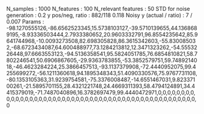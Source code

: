 N_samples                     : 1000
N_features                    : 100
N_relevant features           : 50
STD for noise generation      : 0.2
y pos/neg, ratio              : 882/118 0.118
Noisy y (actual / ratio)      : 7 / 0.007
Params                        : -98.1270555126,-86.6562523345,15.5738103127,-39.5710139655,44.1368689195,-8.93336503444,2.7933380652,20.9603332791,96.8554235642,85.9641744968,-10.0093273508,82.698305828,86.3615342603,-55.830085032,-68.6723434087,64.600488977,73.1284213812,12.3471323262,-54.5553226448,97.6663553123,-94.5136358541,95.5824051785,76.6854810821,58.7802246541,50.6906867605,-29.9363783855,-53.3852579751,59.7489214018,-46.4623284224,25.3866457513,-93.1137379908,-72.4440952075,99.4255699272,-56.1211360618,94.1895348343,51.4090330576,75.9767731108,-80.1353105363,31.9239754581,-75.3376008487,-14.6551467031,9.82337100261,-21.5895701155,28.4321221748,24.4669311393,58.4794124891,34.4415379019,-71.7487040896,16.3782697479,99.4440472971,0,0,0,0,0,0,0,0,0,0,0,0,0,0,0,0,0,0,0,0,0,0,0,0,0,0,0,0,0,0,0,0,0,0,0,0,0,0,0,0,0,0,0,0,0,0,0,0,0,0

